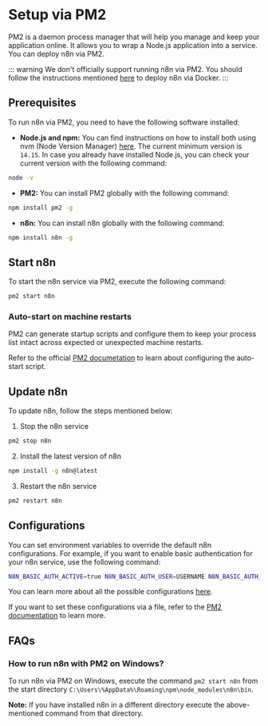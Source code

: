 # Setup via PM2

PM2 is a daemon process manager that will help you manage and keep your application online. It allows you to wrap a Node.js application into a service. You can deploy n8n via PM2.

::: warning
We don't officially support running n8n via PM2. You should follow the instructions mentioned [here](./server-setup.md) to deploy n8n via Docker.
:::

## Prerequisites

To run n8n via PM2, you need to have the following software installed:
- **Node.js and npm:** You can find instructions on how to install both using nvm (Node Version Manager) [here](https://github.com/nvm-sh/nvm). The current minimum version is `14.15`. In case you already have installed Node.js, you can check your current version with the following command:
```bash
node -v
```
- **PM2:** You can install PM2 globally with the following command:
```bash
npm install pm2 -g
```
- **n8n:** You can install n8n globally with the following command:
```bash
npm install n8n -g
```

## Start n8n

To start the n8n service via PM2, execute the following command:
```bash
pm2 start n8n
```

### Auto-start on machine restarts

PM2 can generate startup scripts and configure them to keep your process list intact across expected or unexpected machine restarts.

Refer to the official [PM2 documetation](https://pm2.keymetrics.io/docs/usage/startup/) to learn about configuring the auto-start script.

## Update n8n

To update n8n, follow the steps mentioned below:

1. Stop the n8n service
```bash
pm2 stop n8n
```
2. Install the latest version of n8n
```bash
npm install -g n8n@latest
```
3. Restart the n8n service
```bash
pm2 restart n8n
```

## Configurations

You can set environment variables to override the default n8n configurations. For example, if you want to enable basic authentication for your n8n service, use the following command:
```bash
N8N_BASIC_AUTH_ACTIVE=true N8N_BASIC_AUTH_USER=USERNAME N8N_BASIC_AUTH_PASSWORD=PASSWORD pm2 restart n8n --update-env
```

You can learn more about all the possible configurations [here](./configuration.md).

If you want to set these configurations via a file, refer to the [PM2 documentation](https://pm2.keymetrics.io/docs/usage/application-declaration/) to learn more.

## FAQs

### How to run n8n with PM2 on Windows?

To run n8n via PM2 on Windows, execute the command `pm2 start n8n` from the start directory `C:\Users\%AppData%\Roaming\npm\node_modules\n8n\bin`.

**Note:** If you have installed n8n in a different directory execute the above-mentioned command from that directory.
